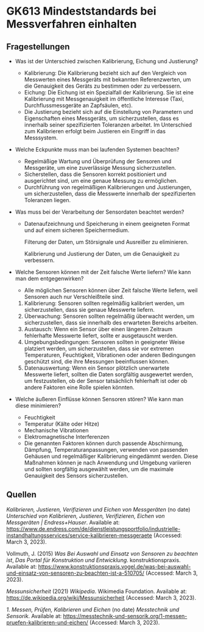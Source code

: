# GK613 Mindeststandards bei Messverfahren einhalten

## Fragestellungen

- Was ist der Unterschied zwischen Kalibrierung, Eichung und Justierung?

  - Kalibrierung: Die Kalibrierung bezieht sich auf den Vergleich von  Messwerten eines Messgeräts mit bekannten Referenzwerten, um die  Genauigkeit des Geräts zu bestimmen oder zu verbessern. 
  - Eichung: Die Eichung ist ein Spezialfall der Kalibrierung. Sie ist eine Kalibrierung mit Messgenauigkeit im öffentliche Interesse (Taxi, Durchflussmessgeräte an Zapfsäulen, etc).
  - Die Justierung bezieht sich auf die Einstellung von Parametern und  Eigenschaften eines Messgeräts, um sicherzustellen, dass es innerhalb  seiner spezifizierten Toleranzen arbeitet. Im Unterschied zum Kalibrieren erfolgt beim Justieren ein Eingriff in das Messsystem.

- Welche Eckpunkte muss man bei laufenden Systemen beachten?

  - Regelmäßige Wartung und Überprüfung der Sensoren und Messgeräte, um eine zuverlässige Messung sicherzustellen.
  - Sicherstellen, dass die Sensoren korrekt positioniert und ausgerichtet sind, um eine genaue Messung zu ermöglichen.
  - Durchführung von regelmäßigen Kalibrierungen und Justierungen, um  sicherzustellen, dass die Messwerte innerhalb der spezifizierten  Toleranzen liegen.

- Was muss bei der Verarbeitung der Sensordaten beachtet werden?

  - Datenaufzeichnung und Speicherung in einem geeigneten Format und auf einem sicheren Speichermedium.

    Filterung der Daten, um Störsignale und Ausreißer zu eliminieren.

    Kalibrierung und Justierung der Daten, um die Genauigkeit zu verbessern.

    

- Welche Sensoren können mit der Zeit falsche Werte liefern? Wie kann man dem entgegenwirken?

  - Alle möglichen Sensoren können über Zeit falsche Werte liefern, weil Sensoren auch nur Verschleißteile sind.
  
  1. Kalibrierung: Sensoren sollten regelmäßig kalibriert werden, um sicherzustellen, dass sie genaue Messwerte liefern.
  2. Überwachung: Sensoren sollten regelmäßig überwacht werden, um sicherzustellen, dass sie innerhalb des erwarteten Bereichs arbeiten.
  3. Austausch: Wenn ein Sensor über einen längeren Zeitraum fehlerhafte Messwerte liefert, sollte er ausgetauscht werden.
  4. Umgebungsbedingungen: Sensoren sollten in geeigneter Weise platziert werden, um sicherzustellen, dass sie vor extremen Temperaturen, Feuchtigkeit, Vibrationen oder anderen Bedingungen geschützt sind, die ihre Messungen beeinflussen können.
  5. Datenauswertung: Wenn ein Sensor plötzlich unerwartete Messwerte liefert, sollten die Daten sorgfältig ausgewertet werden, um festzustellen, ob der Sensor tatsächlich fehlerhaft ist oder ob andere Faktoren eine Rolle spielen könnten.
  
- Welche äußeren Einflüsse können Sensoren stören? Wie kann man diese minimieren?

  - Feuchtigkeit
  - Temperatur (Kälte oder Hitze)
  - Mechanische Vibrationen
  - Elektromagnetische Interferenzen
  - Die genannten Faktoren können durch passende Abschirmung, Dämpfung, Temperaturanpassungen, verwenden von passenden Gehäusen und regelmäßiger Kalibrierung eingedämmt werden. Diese Maßnahmen können je nach Anwendung und Umgebung variieren und  sollten sorgfältig ausgewählt werden, um die maximale Genauigkeit des  Sensors sicherzustellen.

## Quellen

*Kalibrieren, Justieren, Verifizieren und Eichen von Messgeräten* (no date) *Unterschied von Kalibrieren, Justieren, Verifizieren, Eichen von Messgeräten | Endress+Hauser*. Available at: https://www.de.endress.com/de/dienstleistungsportfolio/industrielle-instandhaltungsservices/service-kalibrieren-messgeraete (Accessed: March 3, 2023). 

Vollmuth, J. (2015) *Was Bei Auswahl und Einsatz von Sensoren zu beachten ist*, *Das Portal für Konstruktion und Entwicklung*. konstruktionspraxis. Available at: https://www.konstruktionspraxis.vogel.de/was-bei-auswahl-und-einsatz-von-sensoren-zu-beachten-ist-a-510705/ (Accessed: March 3, 2023). 

*Messunsicherheit* (2021) *Wikipedia*. Wikimedia Foundation. Available at: https://de.wikipedia.org/wiki/Messunsicherheit (Accessed: March 3, 2023). 

*1. Messen, Prüfen, Kalibrieren und Eichen* (no date) *Messtechnik und Sensorik*. Available at: https://messtechnik-und-sensorik.org/1-messen-pruefen-kalibrieren-und-eichen/ (Accessed: March 3, 2023). 